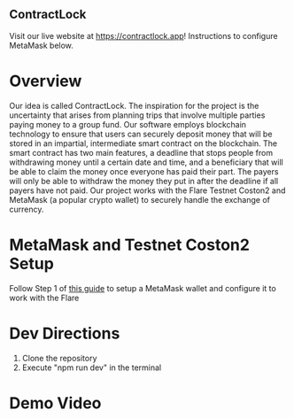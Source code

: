 ## ContractLock
Visit our live website at https://contractlock.app! Instructions to configure MetaMask below.

# Overview
Our idea is called ContractLock. The inspiration for the project is the uncertainty that arises from planning trips that involve multiple parties paying money to a group fund. Our software employs blockchain technology to ensure that users can securely deposit money that will be stored in an impartial, intermediate smart contract on the blockchain. The smart contract has two main features, a deadline that stops people from withdrawing money until a certain date and time, and a beneficiary that will be able to claim the money once everyone has paid their part. The payers will only be able to withdraw the money they put in after the deadline if all payers have not paid. Our project works with the Flare Testnet Coston2 and MetaMask (a popular crypto wallet) to securely handle the exchange of currency.

# MetaMask and Testnet Coston2 Setup
Follow Step 1 of [this guide](https://dev.flare.network/network/getting-started/) to setup a MetaMask wallet and configure it to work with the Flare

# Dev Directions
1. Clone the repository
2. Execute "npm run dev" in the terminal

# Demo Video
